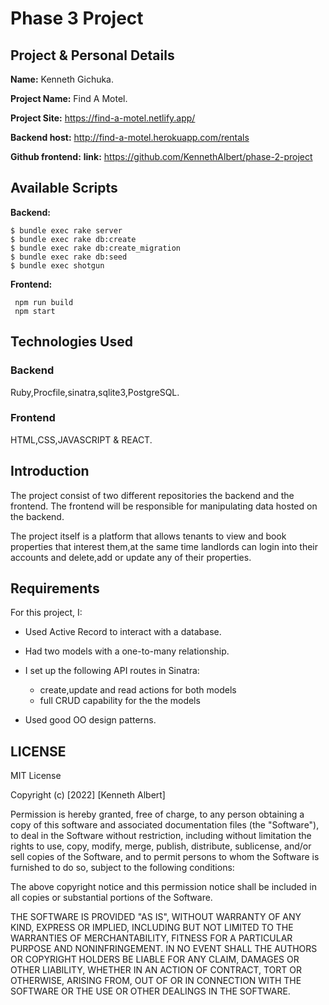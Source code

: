 # Phase 3 Project 

## Project & Personal Details
**Name:** Kenneth Gichuka.

**Project Name:** Find A Motel.

**Project Site:** https://find-a-motel.netlify.app/

**Backend host:** http://find-a-motel.herokuapp.com/rentals

**Github frontend:** **link:** https://github.com/KennethAlbert/phase-2-project
 

## Available Scripts

**Backend:**

```console
$ bundle exec rake server
$ bundle exec rake db:create
$ bundle exec rake db:create_migration
$ bundle exec rake db:seed
$ bundle exec shotgun
```


**Frontend:**

```console
 npm run build
 npm start

```

## Technologies Used
### Backend
Ruby,Procfile,sinatra,sqlite3,PostgreSQL.

### Frontend
HTML,CSS,JAVASCRIPT & REACT.

## Introduction
The project consist of two different repositories the backend and the frontend.
The frontend will be responsible for manipulating data hosted on the backend.

The project itself is a platform that allows tenants to view and book properties that interest them,at the same time landlords can login into their accounts and delete,add or update any of their properties.

## Requirements

For this project, I:

- Used Active Record to interact with a database.
- Had two models with a one-to-many relationship.
- I set up the following API routes in Sinatra:
  - create,update and read actions for both models
  - full CRUD capability for the the models

- Used good OO design patterns. 


## LICENSE

MIT License

Copyright (c) [2022] [Kenneth Albert]

Permission is hereby granted, free of charge, to any person obtaining a copy of this software and associated documentation files (the "Software"), to deal in the Software without restriction, including without limitation the rights to use, copy, modify, merge, publish, distribute, sublicense, and/or sell copies of the Software, and to permit persons to whom the Software is furnished to do so, subject to the following conditions:

The above copyright notice and this permission notice shall be included in all copies or substantial portions of the Software.

THE SOFTWARE IS PROVIDED "AS IS", WITHOUT WARRANTY OF ANY KIND, EXPRESS OR IMPLIED, INCLUDING BUT NOT LIMITED TO THE WARRANTIES OF MERCHANTABILITY, FITNESS FOR A PARTICULAR PURPOSE AND NONINFRINGEMENT. IN NO EVENT SHALL THE AUTHORS OR COPYRIGHT HOLDERS BE LIABLE FOR ANY CLAIM, DAMAGES OR OTHER LIABILITY, WHETHER IN AN ACTION OF CONTRACT, TORT OR OTHERWISE, ARISING FROM, OUT OF OR IN CONNECTION WITH THE SOFTWARE OR THE USE OR OTHER DEALINGS IN THE SOFTWARE.
